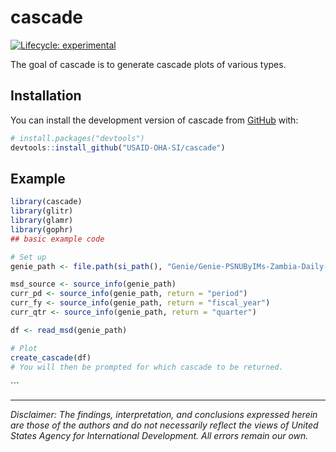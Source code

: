 
<!-- README.md is generated from README.Rmd. Please edit that file -->

# cascade

<!-- badges: start -->

[![Lifecycle:
experimental](https://img.shields.io/badge/lifecycle-experimental-orange.svg)](https://lifecycle.r-lib.org/articles/stages.html#experimental)
<!-- badges: end -->

The goal of cascade is to generate cascade plots of various types.

## Installation

You can install the development version of cascade from
[GitHub](https://github.com/cascade) with:

``` r
# install.packages("devtools")
devtools::install_github("USAID-OHA-SI/cascade")
```

## Example

``` r
library(cascade)
library(glitr)
library(glamr)
library(gophr)
## basic example code

# Set up
genie_path <- file.path(si_path(), "Genie/Genie-PSNUByIMs-Zambia-Daily-2022-05-16.zip")

msd_source <- source_info(genie_path)
curr_pd <- source_info(genie_path, return = "period")
curr_fy <- source_info(genie_path, return = "fiscal_year")
curr_qtr <- source_info(genie_path, return = "quarter")

df <- read_msd(genie_path)

# Plot
create_cascade(df)
# You will then be prompted for which cascade to be returned.
```

\`\`\`

------------------------------------------------------------------------

*Disclaimer: The findings, interpretation, and conclusions expressed
herein are those of the authors and do not necessarily reflect the views
of United States Agency for International Development. All errors remain
our own.*
